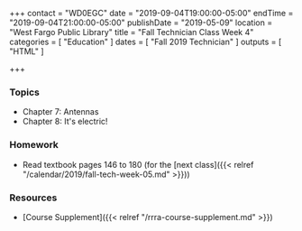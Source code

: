 +++
contact = "WD0EGC"
date = "2019-09-04T19:00:00-05:00"
endTime = "2019-09-04T21:00:00-05:00"
publishDate = "2019-05-09"
location = "West Fargo Public Library"
title = "Fall Technician Class Week 4"
categories = [ "Education" ]
dates = [ "Fall 2019 Technician" ]
outputs = [ "HTML" ]

+++
### Topics

* Chapter 7: Antennas
* Chapter 8: It's electric!

### Homework

* Read textbook pages 146 to 180 (for the [next class]({{< relref "/calendar/2019/fall-tech-week-05.md" >}}))

### Resources

* [Course Supplement]({{< relref "/rrra-course-supplement.md" >}})
<!--* [Syllabus](/s/2xabO1oD5mbpVRh)-->
